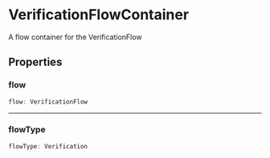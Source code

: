 # VerificationFlowContainer

A flow container for the VerificationFlow

## Properties

### flow

```ts
flow: VerificationFlow
```

---

### flowType

```ts
flowType: Verification
```

